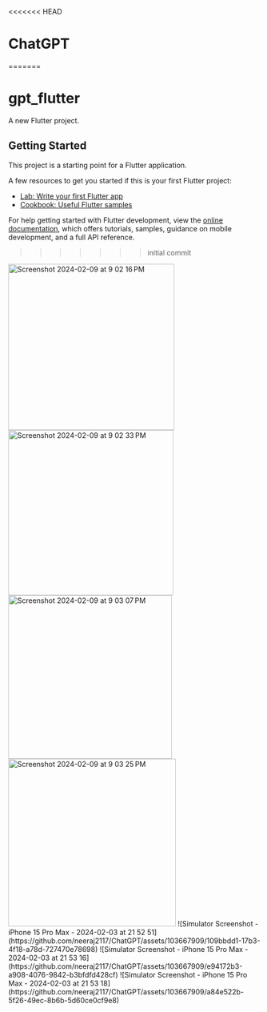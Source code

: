 <<<<<<< HEAD
# ChatGPT
=======
# gpt_flutter

A new Flutter project.

## Getting Started

This project is a starting point for a Flutter application.

A few resources to get you started if this is your first Flutter project:

- [Lab: Write your first Flutter app](https://docs.flutter.dev/get-started/codelab)
- [Cookbook: Useful Flutter samples](https://docs.flutter.dev/cookbook)

For help getting started with Flutter development, view the
[online documentation](https://docs.flutter.dev/), which offers tutorials,
samples, guidance on mobile development, and a full API reference.
>>>>>>> initial commit
>>>>>>>
<img width="332" alt="Screenshot 2024-02-09 at 9 02 16 PM" src="https://github.com/neeraj2117/ChatGPT/assets/103667909/9e4b2ed4-22fb-4c9c-9d17-1237425fa74b">
<img width="330" alt="Screenshot 2024-02-09 at 9 02 33 PM" src="https://github.com/neeraj2117/ChatGPT/assets/103667909/0a38b54a-7608-4ac2-9936-554d8c2d2f8b">
<img width="327" alt="Screenshot 2024-02-09 at 9 03 07 PM" src="https://github.com/neeraj2117/ChatGPT/assets/103667909/05fda6b0-09e0-4e7d-b299-dd63524b4517">
<img width="335" alt="Screenshot 2024-02-09 at 9 03 25 PM" src="https://github.com/neeraj2117/ChatGPT/assets/103667909/8dfb9c39-cbdc-48f9-9944-fc0c823d49e1">
![Simulator Screenshot - iPhone 15 Pro Max - 2024-02-03 at 21 52 51](https://github.com/neeraj2117/ChatGPT/assets/103667909/109bbdd1-17b3-4f18-a78d-727470e78698)
![Simulator Screenshot - iPhone 15 Pro Max - 2024-02-03 at 21 53 16](https://github.com/neeraj2117/ChatGPT/assets/103667909/e94172b3-a908-4076-9842-b3bfdfd428cf)
![Simulator Screenshot - iPhone 15 Pro Max - 2024-02-03 at 21 53 18](https://github.com/neeraj2117/ChatGPT/assets/103667909/a84e522b-5f26-49ec-8b6b-5d60ce0cf9e8)
